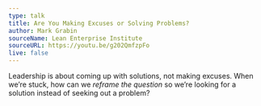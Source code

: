```yaml
---
type: talk
title: Are You Making Excuses or Solving Problems?
author: Mark Grabin
sourceName: Lean Enterprise Institute
sourceURL: https://youtu.be/g202QmfzpFo
live: false
---
```


Leadership is about coming up with solutions, not making excuses. When we’re stuck, how can we
*reframe the question* so we’re looking for a solution instead of seeking out a problem?
